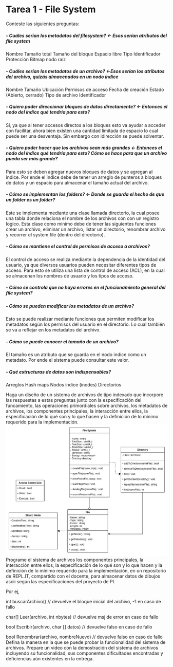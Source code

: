 # Tarea 1 - File System
Conteste las siguientes preguntas:
##### - Cuáles serían los metadatos del filesystem? <- Esos serían atributos del file system
Nombre
Tamaño total
Tamaño del bloque 
Espacio libre 
Tipo
Identificador
Protección 
Bitmap
nodo raíz

##### - Cuáles serían los metadatos de un archivo? <-Esos serían los atributos del archivo, quizás almacenados en un nodo índice
Nombre
Tamaño
Ubicación
Permisos de acceso 
Fecha de creación
Estado (Abierto, cerrado)
Tipo de archivo
Identificador 
            
##### - Quiero poder direccionar bloques de datos directamente? <- Entonces el nodo del índice qué tendría para esto?
Si, ya que al tener accesos directos a los bloques esto va ayudar a acceder con facilitar, ahora bien existen una cantidad limitada de espacio lo cual puede ser una desventaja. Sin embargo con idirección se puede solventar. 

##### - Quiero poder hacer que los archivos sean más grandes <- Entonces el nodo del índice qué tendría para esto? Cómo se hace para que un archivo pueda ser más grande?
Para esto se deben agregar nuevos bloques de datos y se agregan al indice. Por ende el indice debe de tener un arreglo de punteros a bloques de datos y un espacio para almacenar el tamaño actual del archivo. 

##### - Cómo se implementan los folders? <- Donde se guarda el hecho de que un folder es un folder?
Este se implementa mediante una clase llamada directorio, la cual posee una tabla donde relaciona el nombre de los archivos con con un registro logico. Esta clase como mínimo debe de tener las siguientes funciones crear un archivo, eliminar un archivo, listar un directorio, renombrar archivo y recorrer el system file (dentro del directorio).

##### - Cómo se mantiene el control de permisos de acceso a archivos?
El control de acceso se realiza mediante la dependencia de la identidad del usuario, ya que diversos usuarios pueden necesitar diferentes tipos de acceso. Para esto se utiliza una lista de control de acceso (ACL), en la cual se almacenan los nombres de usuario y los tipos de acceso.

##### - Cómo se controla que no haya errores en el funcionamiento general del file system?

##### - Cómo se pueden modificar los metadatos de un archivo?
Esto se puede realizar mediante funciones que permiten modificar los metadatos según los permisos del usuario en el directorio. Lo cual también se va a reflejar en los metadatos del archivo.

##### - Cómo se puede conocer el tamaño de un archivo?
El tamaño es un atributo que se guarda en el nodo indice como un metadato. Por ende el sistema puede consultar este valor.

##### - Qué estructuras de datos son indispensables?
Arreglos
Hash maps
Nodos indice (inodes)
Directorios

Haga un diseño de un sistema de archivos de tipo indexado que incorpore las respuestas a estas preguntas junto con la especificación del funcamiento, las operaciones primordiales sobre archivos, los metadatos de archivos, los componentes principales, la interacción entre ellos, la especificación de lo qué son y lo que hacen y la definición de lo mínimo requerido para la implementación.
![alt text](FileSystem.jpg)
Programe el sistema de archivos los componentes principales, la interacción entre ellos, la especificación de lo qué son y lo que hacen y la definición de lo mínimo requerido para la implementación, en un repositorio de REPL.IT, compartido con el docente, para almacenar datos de dibujos ascii según las especificaciones del proyecto de PI.

Por ej, 

int buscarArchivo() // devuelve el bloque inicial del archivo, -1 en caso de fallo

char[] Leer(archivo, int nbytes) // devuelve msj de error en caso de fallo

bool Escribir(archivo, char [] datos) // devuelve falso en caso de fallo

bool Renombrar(archivo, nombreNuevo) // devuelve falso en caso de fallo
Defina la manera en la que se puede probar la funcionalidad del sistema de archivos.
Prepare un video con la demostración del sistema de archivos incluyendo su funcionalidad, sus componentes dificultades encontradas y deficiencias aún existentes en la entrega.


